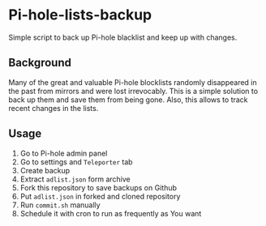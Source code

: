# Pi-hole-lists-backup
Simple script to back up Pi-hole blacklist and keep up with changes.

## Background
Many of the great and valuable Pi-hole blocklists randomly disappeared in the past from mirrors and were lost irrevocably.
This is a simple solution to back up them and save them from being gone.
Also, this allows to track recent changes in the lists.


## Usage
1. Go to Pi-hole admin panel
2. Go to settings and `Teleporter` tab
3. Create backup
4. Extract `adlist.json` form archive
5. Fork this repository to save backups on Github
6. Put `adlist.json` in forked and cloned repository
7. Run `commit.sh` manually
8. Schedule it with cron to run as frequently as You want